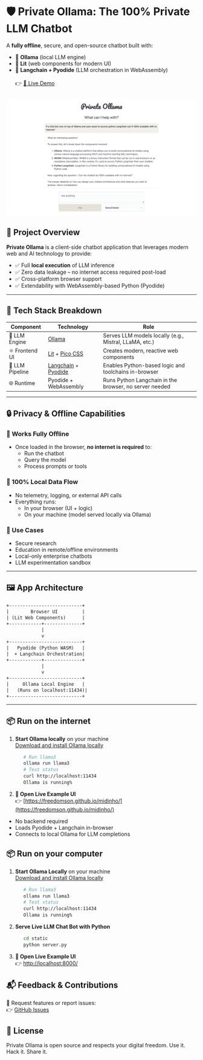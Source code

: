 



# 🛡️ Private Ollama: The 100% Private LLM Chatbot

A **fully offline**, secure, and open-source chatbot built with:

- 🔧 **Ollama** (local LLM engine)
- 🧱 **Lit** (web components for modern UI)
- 🧠 **Langchain + Pyodide** (LLM orchestration in WebAssembly)
\
\
👉 [🔗 Live Demo](https://freedomson.github.io/midinho/)

![My Ad](screenshot.png)
---
## 🚀 Project Overview

**Private Ollama** is a client-side chatbot application that leverages modern web and AI technology to provide:

- ✅ Full **local execution** of LLM inference  
- ✅ Zero data leakage – no internet access required post-load  
- ✅ Cross-platform browser support  
- ✅ Extendability with WebAssembly-based Python (Pyodide)

---
## 🧩 Tech Stack Breakdown

| Component      | Technology                                     | Role                                                   |
|----------------|------------------------------------------------|--------------------------------------------------------|
| 🧠 LLM Engine   | [Ollama](https://ollama.com)                  | Serves LLM models locally (e.g., Mistral, LLaMA, etc.) |
| ⚛️ Frontend UI  | [Lit](https://lit.dev) + [Pico CSS](https://picocss.com)                        | Creates modern, reactive web components                |
| 🔗 LLM Pipeline | [Langchain](https://www.langchain.com) + [Pyodide](https://pyodide.org) | Enables Python-based logic and toolchains in-browser   |
| 🌐 Runtime      | Pyodide + WebAssembly                          | Runs Python Langchain in the browser, no server needed |

---

## 🔒 Privacy & Offline Capabilities

### 🔁 Works Fully Offline

- Once loaded in the browser, **no internet is required** to:
  - Run the chatbot  
  - Query the model  
  - Process prompts or tools  

### 🔐 100% Local Data Flow

- No telemetry, logging, or external API calls
- Everything runs:
  - In your browser (UI + logic)
  - On your machine (model served locally via Ollama)

### 🔋 Use Cases

- Secure research  
- Education in remote/offline environments  
- Local-only enterprise chatbots  
- LLM experimentation sandbox  

---

## 🖼️ App Architecture

```
+---------------------------+
|        Browser UI         |
| (Lit Web Components)      |
+------------+--------------+
             |
             v
+---------------------------+
|   Pyodide (Python WASM)   |
|  + Langchain Orchestration|
+------------+--------------+
             |
             v
+---------------------------+
|     Ollama Local Engine   |
|   (Runs on localhost:11434)|
+---------------------------+
```
---

## 📦 Run on the internet

1. **Start Ollama locally** on your machine \
    [Download and install Ollama locally](https://ollama.com/download)

   ```bash
      # Run llama3
      ollama run llama3
      # Test status
      curl http://localhost:11434
      Ollama is running%
2. **🧪 Open Live Example UI** \
👉 [https://freedomson.github.io/midinho/](https://freedomson.github.io/midinho/)

- No backend required
- Loads Pyodide + Langchain in-browser
- Connects to local Ollama for LLM completions


## 📦 Run on your computer

1. **Start Ollama Locally** on your machine \
    [Download and install Ollama locally](https://ollama.com/download)

   ```bash
      # Run llama3
      ollama run llama3
      # Test status
      curl http://localhost:11434
      Ollama is running%
2. **Serve Live LLM Chat Bot with Python**
   ```bash
      cd static
      python server.py
2. **🧪 Open Live Example UI** \
👉 [http://localhost:8000/](http://localhost:8000/)

##  📬 Feedback & Contributions

💬 Request features or report issues:\
👉 [GitHub Issues](https://github.com/freedomson/midinho/issues)

## 📄 License

Private Ollama is open source and respects your digital freedom.
Use it. Hack it. Share it.

